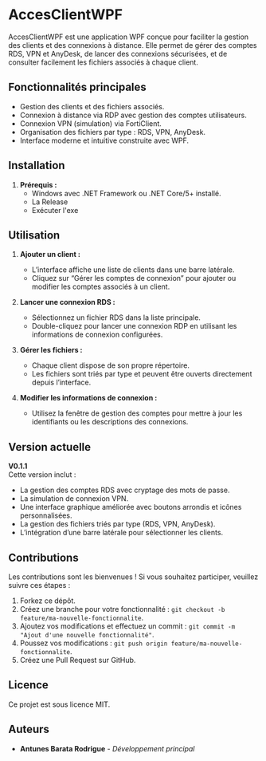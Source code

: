 # AccesClientWPF

AccesClientWPF est une application WPF conçue pour faciliter la gestion des clients et des connexions à distance. Elle permet de gérer des comptes RDS, VPN et AnyDesk, de lancer des connexions sécurisées, et de consulter facilement les fichiers associés à chaque client.

## Fonctionnalités principales

- Gestion des clients et des fichiers associés.
- Connexion à distance via RDP avec gestion des comptes utilisateurs.
- Connexion VPN (simulation) via FortiClient.
- Organisation des fichiers par type : RDS, VPN, AnyDesk.
- Interface moderne et intuitive construite avec WPF.

## Installation

1. **Prérequis :**
   - Windows avec .NET Framework ou .NET Core/5+ installé.
   - La Release
   - Exécuter l'exe

## Utilisation

1. **Ajouter un client :**
   - L’interface affiche une liste de clients dans une barre latérale.
   - Cliquez sur “Gérer les comptes de connexion” pour ajouter ou modifier les comptes associés à un client.

2. **Lancer une connexion RDS :**
   - Sélectionnez un fichier RDS dans la liste principale.
   - Double-cliquez pour lancer une connexion RDP en utilisant les informations de connexion configurées.

3. **Gérer les fichiers :**
   - Chaque client dispose de son propre répertoire.
   - Les fichiers sont triés par type et peuvent être ouverts directement depuis l’interface.

4. **Modifier les informations de connexion :**
   - Utilisez la fenêtre de gestion des comptes pour mettre à jour les identifiants ou les descriptions des connexions.

## Version actuelle

**V0.1.1**  
Cette version inclut :
- La gestion des comptes RDS avec cryptage des mots de passe.
- La simulation de connexion VPN.
- Une interface graphique améliorée avec boutons arrondis et icônes personnalisées.
- La gestion des fichiers triés par type (RDS, VPN, AnyDesk).
- L’intégration d’une barre latérale pour sélectionner les clients.

## Contributions

Les contributions sont les bienvenues ! Si vous souhaitez participer, veuillez suivre ces étapes :

1. Forkez ce dépôt.
2. Créez une branche pour votre fonctionnalité : `git checkout -b feature/ma-nouvelle-fonctionnalite`.
3. Ajoutez vos modifications et effectuez un commit : `git commit -m "Ajout d'une nouvelle fonctionnalité"`.
4. Poussez vos modifications : `git push origin feature/ma-nouvelle-fonctionnalite`.
5. Créez une Pull Request sur GitHub.

## Licence

Ce projet est sous licence MIT.

## Auteurs

- **Antunes Barata Rodrigue** - *Développement principal*  
